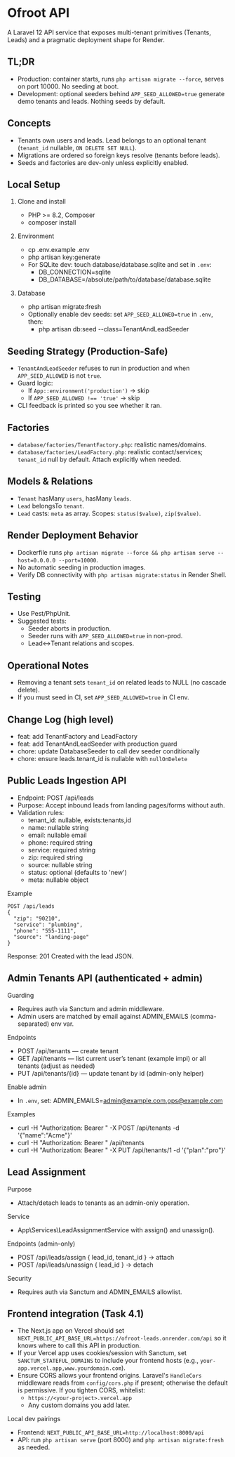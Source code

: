 # Ofroot API

A Laravel 12 API service that exposes multi-tenant primitives (Tenants, Leads) and a pragmatic deployment shape for Render.

## TL;DR

- Production: container starts, runs `php artisan migrate --force`, serves on port 10000. No seeding at boot.
- Development: optional seeders behind `APP_SEED_ALLOWED=true` generate demo tenants and leads. Nothing seeds by default.

## Concepts

- Tenants own users and leads. Lead belongs to an optional tenant (`tenant_id` nullable, `ON DELETE SET NULL`).
- Migrations are ordered so foreign keys resolve (tenants before leads).
- Seeds and factories are dev-only unless explicitly enabled.

## Local Setup

1. Clone and install
    - PHP >= 8.2, Composer
    - composer install

2. Environment
    - cp .env.example .env
    - php artisan key:generate
    - For SQLite dev: touch database/database.sqlite and set in `.env`:
      - DB_CONNECTION=sqlite
      - DB_DATABASE=/absolute/path/to/database/database.sqlite

3. Database
    - php artisan migrate:fresh
    - Optionally enable dev seeds: set `APP_SEED_ALLOWED=true` in `.env`, then:
      - php artisan db:seed --class=TenantAndLeadSeeder

## Seeding Strategy (Production-Safe)

- `TenantAndLeadSeeder` refuses to run in production and when `APP_SEED_ALLOWED` is not `true`.
- Guard logic:
  - If `App::environment('production')` → skip
  - If `APP_SEED_ALLOWED !== 'true'` → skip
- CLI feedback is printed so you see whether it ran.

## Factories

- `database/factories/TenantFactory.php`: realistic names/domains.
- `database/factories/LeadFactory.php`: realistic contact/services; `tenant_id` null by default. Attach explicitly when needed.

## Models & Relations

- `Tenant` hasMany `users`, hasMany `leads`.
- `Lead` belongsTo `tenant`.
- `Lead` casts: `meta` as array. Scopes: `status($value)`, `zip($value)`.

## Render Deployment Behavior

- Dockerfile runs `php artisan migrate --force && php artisan serve --host=0.0.0.0 --port=10000`.
- No automatic seeding in production images.
- Verify DB connectivity with `php artisan migrate:status` in Render Shell.

## Testing

- Use Pest/PhpUnit.
- Suggested tests:
  - Seeder aborts in production.
  - Seeder runs with `APP_SEED_ALLOWED=true` in non-prod.
  - Lead↔Tenant relations and scopes.

## Operational Notes

- Removing a tenant sets `tenant_id` on related leads to NULL (no cascade delete).
- If you must seed in CI, set `APP_SEED_ALLOWED=true` in CI env.

## Change Log (high level)

- feat: add TenantFactory and LeadFactory
- feat: add TenantAndLeadSeeder with production guard
- chore: update DatabaseSeeder to call dev seeder conditionally
- chore: ensure leads.tenant_id is nullable with `nullOnDelete`

## Public Leads Ingestion API
- Endpoint: POST /api/leads
- Purpose: Accept inbound leads from landing pages/forms without auth.
- Validation rules:
  - tenant_id: nullable, exists:tenants,id
  - name: nullable string
  - email: nullable email
  - phone: required string
  - service: required string
  - zip: required string
  - source: nullable string
  - status: optional (defaults to 'new')
  - meta: nullable object

Example
```
POST /api/leads
{
  "zip": "90210",
  "service": "plumbing",
  "phone": "555-1111",
  "source": "landing-page"
}
```
Response: 201 Created with the lead JSON.

## Admin Tenants API (authenticated + admin)
Guarding
- Requires auth via Sanctum and admin middleware.
- Admin users are matched by email against ADMIN_EMAILS (comma-separated) env var.

Endpoints
- POST /api/tenants — create tenant
- GET /api/tenants — list current user’s tenant (example impl) or all tenants (adjust as needed)
- PUT /api/tenants/{id} — update tenant by id (admin-only helper)

Enable admin
- In `.env`, set: ADMIN_EMAILS=admin@example.com,ops@example.com

Examples
- curl -H "Authorization: Bearer <token>" -X POST /api/tenants -d '{"name":"Acme"}'
- curl -H "Authorization: Bearer <token>" /api/tenants
- curl -H "Authorization: Bearer <token>" -X PUT /api/tenants/1 -d '{"plan":"pro"}'

## Lead Assignment
Purpose
- Attach/detach leads to tenants as an admin-only operation.

Service
- App\Services\LeadAssignmentService with assign() and unassign().

Endpoints (admin-only)
- POST /api/leads/assign { lead_id, tenant_id } → attach
- POST /api/leads/unassign { lead_id } → detach

Security
- Requires auth via Sanctum and ADMIN_EMAILS allowlist.

## Frontend integration (Task 4.1)
- The Next.js app on Vercel should set `NEXT_PUBLIC_API_BASE_URL=https://ofroot-leads.onrender.com/api` so it knows where to call this API in production.
- If your Vercel app uses cookies/session with Sanctum, set `SANCTUM_STATEFUL_DOMAINS` to include your frontend hosts (e.g., `your-app.vercel.app,www.yourdomain.com`).
- Ensure CORS allows your frontend origins. Laravel's `HandleCors` middleware reads from `config/cors.php` if present; otherwise the default is permissive. If you tighten CORS, whitelist:
  - `https://<your-project>.vercel.app`
  - Any custom domains you add later.

Local dev pairings
- Frontend: `NEXT_PUBLIC_API_BASE_URL=http://localhost:8000/api`
- API: run `php artisan serve` (port 8000) and `php artisan migrate:fresh` as needed.
